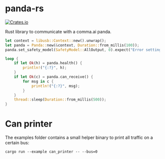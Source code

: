 # panda-rs
<a href="https://crates.io/crates/pandacan" target="_blank" rel="noopener"><img alt="Crates.io" src="https://img.shields.io/crates/v/pandacan?style=flat-square"></a>

Rust library to communicate with a comma.ai panda.

```rust
let context = libusb::Context::new().unwrap();
let panda = Panda::new(&context, Duration::from_millis(100));
panda.set_safety_model(SafetyModel::AllOutput, 0).expect("Error setting safety mode");

loop {
    if let Ok(h) = panda.health() {
        println!("{:?}", h);
    }
    if let Ok(c) = panda.can_receive() {
        for msg in c {
            println!("{:?}", msg);
        }
    }
    thread::sleep(Duration::from_millis(500));
}
```

# Can printer
The examples folder contains a small helper binary to print all traffic on a certain bus:

`cargo run --example can_printer -- --bus=0`


